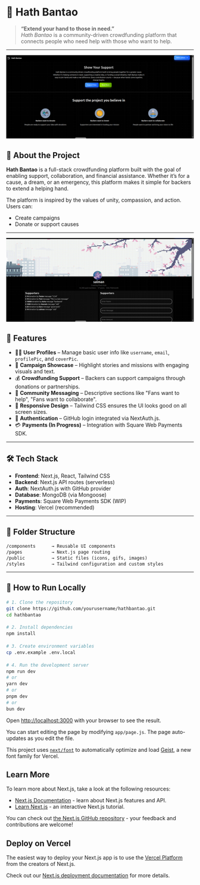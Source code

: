 # 👐 Hath Bantao

> **“Extend your hand to those in need.”**  
> *Hath Bantao* is a community-driven crowdfunding platform that connects people who need help with those who want to help.

---
![Hath Bantao Screenshot](public/home.png)


## 📖 About the Project

**Hath Bantao** is a full-stack crowdfunding platform built with the goal of enabling support, collaboration, and financial assistance. Whether it’s for a cause, a dream, or an emergency, this platform makes it simple for backers to extend a helping hand.

The platform is inspired by the values of unity, compassion, and action. Users can:
- Create campaigns
- Donate or support causes



---
![Hath Bantao Screenshot](public/profile.png)
## 🌟 Features

- 🙋‍♂️ **User Profiles** – Manage basic user info like `username`, `email`, `profilePic`, and `coverPic`.
- 📢 **Campaign Showcase** – Highlight stories and missions with engaging visuals and text.
- 💰 **Crowdfunding Support** – Backers can support campaigns through donations or partnerships.
- 💬 **Community Messaging** – Descriptive sections like "Fans want to help", "Fans want to collaborate".
- 📱 **Responsive Design** – Tailwind CSS ensures the UI looks good on all screen sizes.
- 🔐 **Authentication** – GitHub login integrated via NextAuth.js.
- 💳 **Payments (In Progress)** – Integration with Square Web Payments SDK.

---

## 🛠️ Tech Stack

- **Frontend**: Next.js, React, Tailwind CSS
- **Backend**: Next.js API routes (serverless)
- **Auth**: NextAuth.js with GitHub provider
- **Database**: MongoDB (via Mongoose)
- **Payments**: Square Web Payments SDK (WIP)
- **Hosting**: Vercel (recommended)

---

## 📁 Folder Structure

```
/components      → Reusable UI components  
/pages           → Next.js page routing  
/public          → Static files (icons, gifs, images)  
/styles          → Tailwind configuration and custom styles  
```

---

## 🚀 How to Run Locally

```bash
# 1. Clone the repository
git clone https://github.com/yourusername/hathbantao.git
cd hathbantao

# 2. Install dependencies
npm install

# 3. Create environment variables
cp .env.example .env.local

# 4. Run the development server
npm run dev
# or
yarn dev
# or
pnpm dev
# or
bun dev
```

Open [http://localhost:3000](http://localhost:3000) with your browser to see the result.

You can start editing the page by modifying `app/page.js`. The page auto-updates as you edit the file.

This project uses [`next/font`](https://nextjs.org/docs/app/building-your-application/optimizing/fonts) to automatically optimize and load [Geist](https://vercel.com/font), a new font family for Vercel.

## Learn More

To learn more about Next.js, take a look at the following resources:

- [Next.js Documentation](https://nextjs.org/docs) - learn about Next.js features and API.
- [Learn Next.js](https://nextjs.org/learn) - an interactive Next.js tutorial.

You can check out [the Next.js GitHub repository](https://github.com/vercel/next.js) - your feedback and contributions are welcome!

## Deploy on Vercel

The easiest way to deploy your Next.js app is to use the [Vercel Platform](https://vercel.com/new?utm_medium=default-template&filter=next.js&utm_source=create-next-app&utm_campaign=create-next-app-readme) from the creators of Next.js.

Check out our [Next.js deployment documentation](https://nextjs.org/docs/app/building-your-application/deploying) for more details.
